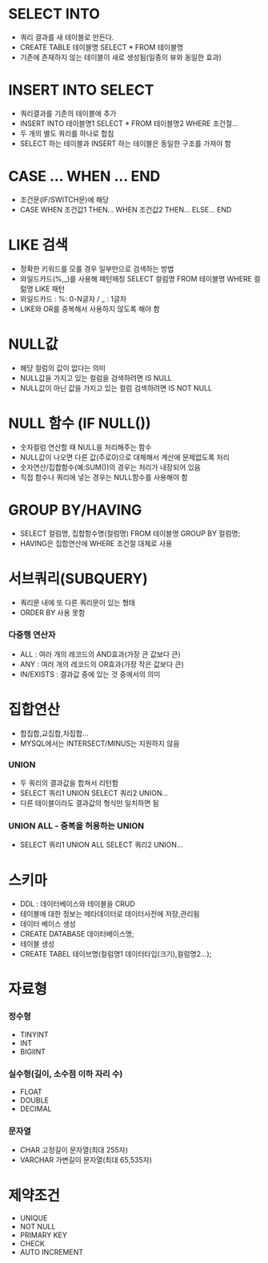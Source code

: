 # SELECT INTO
- 쿼리 결과를 새 테이블로 만든다.
- CREATE TABLE 테이블명 SELECT * FROM 테이블명
- 기존에 존재하지 않는 테이블이 새로 생성됨(일종의 뷰와 동일한 효과)

# INSERT INTO SELECT
- 쿼리결과를 기존의 테이블에 추가
- INSERT INTO 테이블명1 SELECT * FROM 테이블명2 WHERE 조건절...
- 두 개의 별도 쿼리를 하나로 합침
- SELECT 하는 테이블과 INSERT 하는 테이블은 동일한 구조를 가져야 함

# CASE ... WHEN ... END
- 조건문(IF/SWITCH문)에 해당
- CASE WHEN 조건값1 THEN...
        WHEN 조건값2 THEN...
        ELSE...
  END

# LIKE 검색
- 정확한 키워드를 모를 경우 일부만으로 검색하는 방법
- 와일드카드(%,_)를 사용해 패턴매칭
SELECT 컬럼명 FROM 테이블명 WHERE 컬럶명 LIKE 패턴
- 와일드카드 : %: 0-N글자 / _ : 1글자
- LIKE와 OR를 중복해서 사용하지 않도록 해야 함

# NULL값
- 해당 컬럼의 값이 없다는 의미
- NULL값을 가지고 있는 컬럼을 검색하려면 IS NULL
- NULL값이 아닌 값을 가지고 있는 컬럼 검색하려면 IS NOT NULL

# NULL 함수 (IF NULL())
- 숫자컬럼 연산할 때 NULL을 처리해주는 함수
- NULL값이 나오면 다른 값(주로0)으로 대체해서 계산에 문제없도록 처리
- 숫자연산/집합함수(예:SUM())의 경우는 처리가 내장되어 있음
- 직접 함수나 쿼리에 넣는 경우는 NULL함수를 사용해야 함

# GROUP BY/HAVING
- SELECT 컬럼명, 집합함수명(컬럼명) FROM 테이블명 GROUP BY 컬럼명;
- HAVING은 집합연산에 WHERE 조건절 대체로 사용

# 서브쿼리(SUBQUERY)
- 쿼리문 내에 또 다른 쿼리문이 있는 형태
- ORDER BY 사용 못함

### 다중행 연산자
- ALL : 여러 개의 레코드의 AND효과(가장 큰 값보다 큰)
- ANY : 여러 개의 레코드의 OR효과(가장 작은 값보다 큰)
- IN/EXISTS : 결과값 중에 있는 것 중에서의 의미

# 집합연산
- 합집합,교집합,차집합...
- MYSQL에서는 INTERSECT/MINUS는 지원하지 않음

### UNION
- 두 쿼리의 결과값을 합쳐서 리턴함 
- SELECT 쿼리1 UNION SELECT 쿼리2 UNION...
- 다른 테이블이라도 결과값의 형식만 일치하면 됨

### UNION ALL - 중복을 허용하는 UNION
- SELECT 쿼리1 UNION ALL SELECT 쿼리2 UNION...

# 스키마 
- DDL : 데이터베이스와 테이블을 CRUD
- 테이블에 대한 정보는 메타데이터로 데이터사전에 저장,관리됨
- 데이터 베이스 생성
- CREATE DATABASE 데이터베이스명;
- 테이블 생성
- CREATE TABEL 테이브명(컬럼명1 데이터타입(크기),컬럼명2...);

# 자료형
### 정수형
- TINYINT
- INT
- BIGIINT

### 실수형(길이, 소수점 이하 자리 수)
- FLOAT
- DOUBLE
- DECIMAL

### 문자열
- CHAR 고정길이 문자열(최대 255자)
- VARCHAR 가변길이 문자열(최대 65,535자)

# 제약조건
- UNIQUE
- NOT NULL
- PRIMARY KEY
- CHECK
- AUTO INCREMENT 

